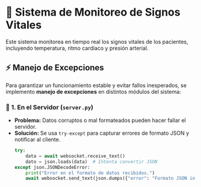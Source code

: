 # 🏥 Sistema de Monitoreo de Signos Vitales  

Este sistema monitorea en tiempo real los signos vitales de los pacientes, incluyendo temperatura, ritmo cardíaco y presión arterial.  

## ⚡ Manejo de Excepciones  

Para garantizar un funcionamiento estable y evitar fallos inesperados, se implemento **manejo de excepciones** en distintos módulos del sistema:  

### 🚀 **1. En el Servidor (`server.py`)**  
- **Problema:** Datos corruptos o mal formateados pueden hacer fallar el servidor.  
- **Solución:** Se usa `try-except` para capturar errores de formato JSON y notificar al cliente.  
  ```python
  try:
      data = await websocket.receive_text()
      dato = json.loads(data)  # Intenta convertir JSON
  except json.JSONDecodeError:
      print("Error en el formato de datos recibidos.")
      await websocket.send_text(json.dumps({"error": "Formato JSON inválido"}))
